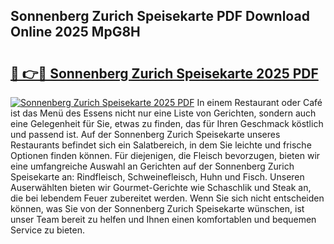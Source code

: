 ## Sonnenberg Zurich Speisekarte PDF Download Online 2025 MpG8H

# <h2><a href="http://gc91wo.nevu.top/?p=Sonnenberg+Zurich+Speisekarte">🔗 👉🔴 Sonnenberg Zurich Speisekarte 2025 PDF</a></h2>

[![Sonnenberg Zurich Speisekarte 2025 PDF](https://i.imgur.com/dBaPXMq.png)](http://gc91wo.nevu.top/?p=Sonnenberg+Zurich+Speisekarte)
In einem Restaurant oder Café ist das Menü des Essens nicht nur eine Liste von Gerichten, sondern auch eine Gelegenheit für Sie, etwas zu finden, das für Ihren Geschmack köstlich und passend ist. Auf der Sonnenberg Zurich Speisekarte unseres Restaurants befindet sich ein Salatbereich, in dem Sie leichte und frische Optionen finden können. Für diejenigen, die Fleisch bevorzugen, bieten wir eine umfangreiche Auswahl an Gerichten auf der Sonnenberg Zurich Speisekarte an: Rindfleisch, Schweinefleisch, Huhn und Fisch. Unseren Auserwählten bieten wir Gourmet-Gerichte wie Schaschlik und Steak an, die bei lebendem Feuer zubereitet werden. Wenn Sie sich nicht entscheiden können, was Sie von der Sonnenberg Zurich Speisekarte wünschen, ist unser Team bereit zu helfen und Ihnen einen komfortablen und bequemen Service zu bieten.
